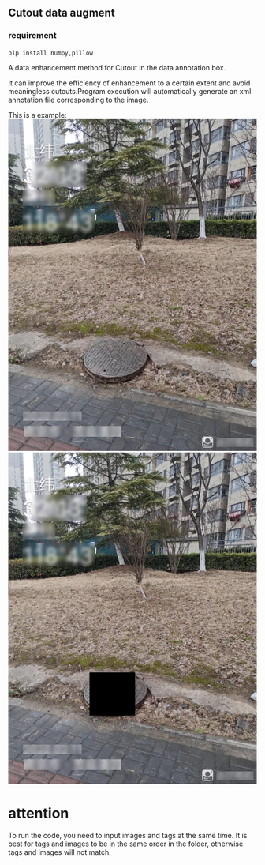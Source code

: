 ## Cutout data augment

### requirement
    pip install numpy,pillow



A data enhancement method for Cutout in the data annotation box.

It can improve the efficiency of enhancement to a certain extent and avoid meaningless cutouts.Program execution will automatically generate an xml annotation file corresponding to the image.

This is a example:
![the origin image](origin/img/well5_0001.jpg)
![image after augment](result/img/Cutoutwell5_0001.jpg)

# attention

To run the code, you need to input images and tags at the same time. It is best for tags and images to be in the same order in the folder, otherwise tags and images will not match.

